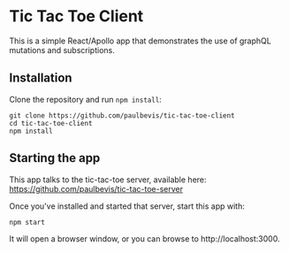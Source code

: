 # Tic Tac Toe Client

This is a simple React/Apollo app that demonstrates the use of graphQL mutations and subscriptions.

## Installation

Clone the repository and run `npm install`:

```
git clone https://github.com/paulbevis/tic-tac-toe-client
cd tic-tac-toe-client
npm install
```


## Starting the app

This app talks to the tic-tac-toe server, available here: https://github.com/paulbevis/tic-tac-toe-server

Once you've installed and started that server, start this app with:

```
npm start
```

It will open a browser window, or you can browse to http://localhost:3000.

